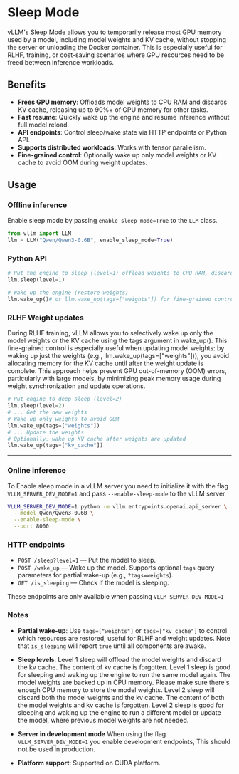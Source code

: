 # Sleep Mode

vLLM's Sleep Mode allows you to temporarily release most GPU memory used by a model, including model weights and KV cache, without stopping the server or unloading the Docker container. This is especially useful for RLHF, training, or cost-saving scenarios where GPU resources need to be freed between inference workloads.

## Benefits

- **Frees GPU memory**: Offloads model weights to CPU RAM and discards KV cache, releasing up to 90%+ of GPU memory for other tasks.
- **Fast resume**: Quickly wake up the engine and resume inference without full model reload.
- **API endpoints**: Control sleep/wake state via HTTP endpoints or Python API.
- **Supports distributed workloads**: Works with tensor parallelism.
- **Fine-grained control**: Optionally wake up only model weights or KV cache to avoid OOM during weight updates.

## Usage

### Offline inference

Enable sleep mode by passing `enable_sleep_mode=True` to the `LLM` class.

```python
from vllm import LLM
llm = LLM("Qwen/Qwen3-0.6B", enable_sleep_mode=True)
```

### Python API

```python
# Put the engine to sleep (level=1: offload weights to CPU RAM, discard KV cache)
llm.sleep(level=1)

# Wake up the engine (restore weights)
llm.wake_up()# or llm.wake_up(tags=["weights"]) for fine-grained control
```

### RLHF Weight updates

During RLHF training, vLLM allows you to selectively wake up only the model weights or the KV cache using the tags argument in wake_up(). This fine-grained control is especially useful when updating model weights: by waking up just the weights (e.g., llm.wake_up(tags=["weights"])), you avoid allocating memory for the KV cache until after the weight update is complete. This approach helps prevent GPU out-of-memory (OOM) errors, particularly with large models, by minimizing peak memory usage during weight synchronization and update operations.

```python
# Put engine to deep sleep (level=2)
llm.sleep(level=2)
# ... Get the new weights
# Wake up only weights to avoid OOM
llm.wake_up(tags=["weights"])
# ... Update the weights
# Optionally, wake up KV cache after weights are updated
llm.wake_up(tags=["kv_cache"])
```

---

### Online inference

To Enable sleep mode in a vLLM server you need to initialize it with the flag `VLLM_SERVER_DEV_MODE=1` and pass `--enable-sleep-mode` to the vLLM server

```bash
VLLM_SERVER_DEV_MODE=1 python -m vllm.entrypoints.openai.api_server \
  --model Qwen/Qwen3-0.6B \
  --enable-sleep-mode \
  --port 8000
```

### HTTP endpoints

- `POST /sleep?level=1` — Put the model to sleep.
- `POST /wake_up` — Wake up the model. Supports optional `tags` query parameters for partial wake-up (e.g., `?tags=weights`).
- `GET /is_sleeping` — Check if the model is sleeping.

These endpoints are only available when passing `VLLM_SERVER_DEV_MODE=1`

### Notes

- **Partial wake-up**: Use `tags=["weights"]` or `tags=["kv_cache"]` to control which resources are restored, useful for RLHF and weight updates. Note that `is_sleeping` will report `true` until all components are awake.

- **Sleep levels**: Level 1 sleep will offload the model weights and discard the kv cache. The content of kv cache is forgotten. Level 1 sleep is good for sleeping and waking up the engine to run the same model again. The model weights are backed up in CPU memory. Please make sure there's enough CPU memory to store the model weights. Level 2 sleep will discard both the model weights and the kv cache. The content of both the model weights and kv cache is forgotten. Level 2 sleep is good for sleeping and waking up the engine to run a different model or update the model, where previous model weights are not needed.

- **Server in development mode** When using the flag `VLLM_SERVER_DEV_MODE=1` you enable development endpoints, This should not be used in production.

- **Platform support**: Supported on CUDA platform.
